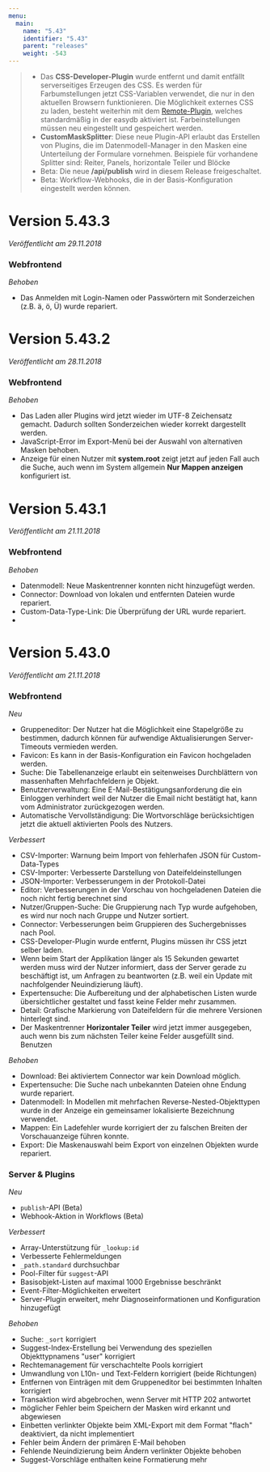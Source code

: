 ```yaml
---
menu:
  main:
    name: "5.43"
    identifier: "5.43"
    parent: "releases"
    weight: -543
---
```


> * Das **CSS-Developer-Plugin** wurde entfernt und damit entfällt serverseitiges Erzeugen des CSS. Es werden für Farbumstellungen jetzt CSS-Variablen verwendet, die nur in den aktuellen Browsern funktionieren. Die Möglichkeit externes CSS zu laden, besteht weiterhin mit dem [Remote-Plugin](https://github.com/programmfabrik/easydb-remote-plugin), welches standardmäßig in der easydb aktiviert ist. Farbeinstellungen müssen neu eingestellt und gespeichert werden.
> * **CustomMaskSplitter**: Diese neue Plugin-API erlaubt das Erstellen von Plugins, die im Datenmodell-Manager in den Masken eine Unterteilung der Formulare vornehmen. Beispiele für vorhandene Splitter sind: Reiter, Panels, horizontale Teiler und Blöcke
> * Beta: Die neue **/api/publish** wird in diesem Release freigeschaltet.
> * Beta: Workflow-Webhooks, die in der Basis-Konfiguration eingestellt werden können.

# Version 5.43.3

*Veröffentlicht am 29.11.2018*

### Webfrontend

*Behoben*

* Das Anmelden mit Login-Namen oder Passwörtern mit Sonderzeichen (z.B. ä, ö, Ü) wurde repariert.

# Version 5.43.2

*Veröffentlicht am 28.11.2018*

### Webfrontend

*Behoben*

* Das Laden aller Plugins wird jetzt wieder im UTF-8 Zeichensatz gemacht. Dadurch sollten Sonderzeichen wieder korrekt dargestellt werden.
* JavaScript-Error im Export-Menü bei der Auswahl von alternativen Masken behoben.
* Anzeige für einen Nutzer mit **system.root** zeigt jetzt auf jeden Fall auch die Suche, auch wenn im System allgemein **Nur Mappen anzeigen** konfiguriert ist.

# Version 5.43.1

*Veröffentlicht am 21.11.2018*

### Webfrontend

*Behoben*

* Datenmodell: Neue Maskentrenner konnten nicht hinzugefügt werden.
* Connector: Download von lokalen und entfernten Dateien wurde repariert.
* Custom-Data-Type-Link: Die Überprüfung der URL wurde repariert.
* 

# Version 5.43.0

*Veröffentlicht am 21.11.2018*

### Webfrontend

*Neu*

* Gruppeneditor: Der Nutzer hat die Möglichkeit eine Stapelgröße zu bestimmen, dadurch können für aufwendige Aktualisierungen Server-Timeouts vermieden werden.
* Favicon: Es kann in der Basis-Konfiguration ein Favicon hochgeladen werden.
* Suche: Die Tabellenanzeige erlaubt ein seitenweises Durchblättern von massenhaften Mehrfachfeldern je Objekt.
* Benutzerverwaltung: Eine E-Mail-Bestätigungsanforderung die ein Einloggen verhindert weil der Nutzer die Email nicht bestätigt hat, kann vom Administrator zurückgezogen werden.
* Automatische Vervollständigung: Die Wortvorschläge berücksichtigen jetzt die aktuell aktivierten Pools des Nutzers.

*Verbessert*

* CSV-Importer: Warnung beim Import von fehlerhafen JSON für Custom-Data-Types
* CSV-Importer: Verbesserte Darstellung von Dateifeldeinstellungen
* JSON-Importer: Verbesserungem in der Protokoll-Datei
* Editor: Verbesserungen in der Vorschau von hochgeladenen Dateien die noch nicht fertig berechnet sind
* Nutzer/Gruppen-Suche: Die Gruppierung nach Typ wurde aufgehoben, es wird nur noch nach Gruppe und Nutzer sortiert.
* Connector: Verbesserungen beim Gruppieren des Suchergebnisses nach Pool.
* CSS-Developer-Plugin wurde entfernt, Plugins müssen ihr CSS jetzt selber laden.
* Wenn beim Start der Applikation länger als 15 Sekunden gewartet werden muss wird der Nutzer informiert, dass der Server gerade zu beschäftigt ist, um Anfragen zu beantworten (z.B. weil ein Update mit nachfolgender Neuindizierung läuft).
* Expertensuche: Die Aufbereitung und der alphabetischen Listen wurde übersichtlicher gestaltet und fasst keine Felder mehr zusammen.
* Detail: Grafische Markierung von Dateifeldern für die mehrere Versionen hinterlegt sind.
* Der Maskentrenner **Horizontaler Teiler** wird jetzt immer ausgegeben, auch wenn bis zum nächsten Teiler keine Felder ausgefüllt sind. Benutzen 

*Behoben*

* Download: Bei aktiviertem Connector war kein Download möglich.
* Expertensuche: Die Suche nach unbekannten Dateien ohne Endung wurde repariert.
* Datenmodell: In Modellen mit mehrfachen Reverse-Nested-Objekttypen wurde in der Anzeige ein gemeinsamer lokalisierte Bezeichnung verwendet.
* Mappen: Ein Ladefehler wurde korrigiert der zu falschen Breiten der Vorschauanzeige führen konnte.
* Export: Die Maskenauswahl beim Export von einzelnen Objekten wurde repariert.

### Server & Plugins

*Neu*

* `publish`-API (Beta)
* Webhook-Aktion in Workflows (Beta)

*Verbessert*

* Array-Unterstützung für `_lookup:id`
* Verbesserte Fehlermeldungen
* `_path.standard` durchsuchbar
* Pool-Filter für `suggest`-API
* Basisobjekt-Listen auf maximal 1000 Ergebnisse beschränkt
* Event-Filter-Möglichkeiten erweitert
* Server-Plugin erweitert, mehr Diagnoseinformationen und Konfiguration hinzugefügt

*Behoben*

* Suche: `_sort` korrigiert
* Suggest-Index-Erstellung bei Verwendung des speziellen Objekttypnamens "user" korrigiert
* Rechtemanagement für verschachtelte Pools korrigiert
* Umwandlung von L10n- und Text-Feldern korrigiert (beide Richtungen)
* Entfernen von Einträgen mit dem Gruppeneditor bei bestimmten Inhalten korrigiert
* Transaktion wird abgebrochen, wenn Server mit HTTP 202 antwortet
* möglicher Fehler beim Speichern der Masken wird erkannt und abgewiesen
* Einbetten verlinkter Objekte beim XML-Export mit dem Format "flach" deaktiviert, da nicht implementiert
* Fehler beim Ändern der primären E-Mail behoben
* Fehlende Neuindizierung beim Ändern verlinkter Objekte behoben
* Suggest-Vorschläge enthalten keine Formatierung mehr
